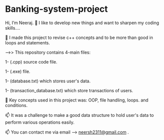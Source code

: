 # Banking-system-project
 Hi, I’m Neeraj.
👀 I like to develop new things and want to sharpen my coding skills....

🌱 I made this project to revise c++ concepts and to be more than good in loops and statements.

-->> This repository contains 4-main files:

1-  (.cpp) source code file.

1-  (.exe) file.

1-  (database.txt) which stores user's data.

1-  (transaction_database.txt) which store transactions of users.

💞️ Key concepts used in this project was: OOP, file handling, loops. and conditions.

📫 It was a challenge to make a good data structure to hold user's data to perform various operations easily.

📫 You can contact me via email --> neersh2311@gmail.com .

